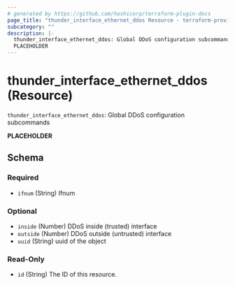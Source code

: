```yaml
---
# generated by https://github.com/hashicorp/terraform-plugin-docs
page_title: "thunder_interface_ethernet_ddos Resource - terraform-provider-thunder"
subcategory: ""
description: |-
  thunder_interface_ethernet_ddos: Global DDoS configuration subcommands
  PLACEHOLDER
---
```


# thunder_interface_ethernet_ddos (Resource)

`thunder_interface_ethernet_ddos`: Global DDoS configuration subcommands

__PLACEHOLDER__



<!-- schema generated by tfplugindocs -->
## Schema

### Required

- `ifnum` (String) Ifnum

### Optional

- `inside` (Number) DDoS inside (trusted) interface
- `outside` (Number) DDoS outside (untrusted) interface
- `uuid` (String) uuid of the object

### Read-Only

- `id` (String) The ID of this resource.


